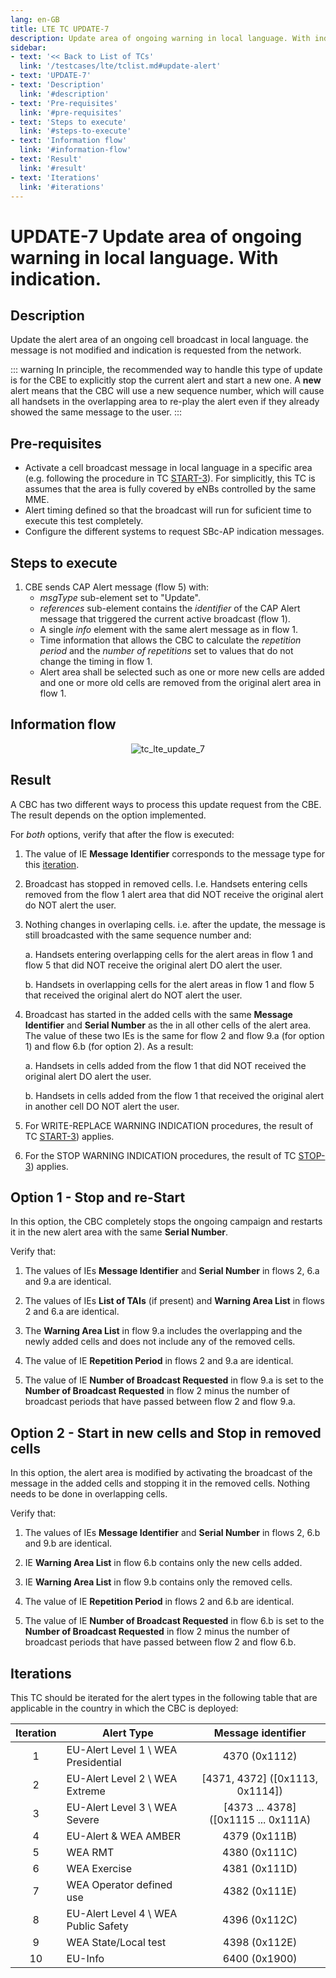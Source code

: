 ```yaml
---
lang: en-GB
title: LTE TC UPDATE-7
description: Update area of ongoing warning in local language. With indication.
sidebar:
- text: '<< Back to List of TCs'
  link: '/testcases/lte/tclist.md#update-alert'
- text: 'UPDATE-7'
- text: 'Description'
  link: '#description'
- text: 'Pre-requisites'
  link: '#pre-requisites'
- text: 'Steps to execute'
  link: '#steps-to-execute'
- text: 'Information flow'
  link: '#information-flow'
- text: 'Result'
  link: '#result'
- text: 'Iterations'
  link: '#iterations'
---
```


# **UPDATE-7** Update area of ongoing warning in local language. With indication.

## Description

Update the alert area of an ongoing cell broadcast in local language. the
message is not modified and indication is requested from the network.

::: warning 
In principle, the recommended way to handle this type of update is for the CBE 
to explicitly stop the current alert and start a new one. A **new** alert means that
the CBC will use a new sequence number, which will cause all handsets in the 
overlapping area to re-play the alert even if they already showed the same 
message to the user.
:::

## Pre-requisites

* Activate a cell broadcast message in local language in a specific area (e.g. 
  following the procedure in TC [START-3](/testcases/lte/start/tc3)). For 
  simplicitly, this TC is assumes that the area is fully covered by eNBs 
  controlled by the same MME.
* Alert timing defined so that the broadcast will run for suficient time to 
  execute this test completely.
* Configure the different systems to request SBc-AP indication messages.

## Steps to execute

1. CBE sends CAP Alert message (flow 5) with:
   - *msgType* sub-element set to "Update".
   - *references* sub-element contains the *identifier* of the CAP Alert 
     message that triggered the current active broadcast (flow 1).
   - A single *info* element with the same alert message as in flow 1.
   - Time information that allows the CBC to calculate the *repetition period*
     and the *number of repetitions* set to values that do not change the
     timing in flow 1.
   - Alert area shall be selected such as one or more new cells are added 
     and one or more old cells are removed from the original alert area in 
     flow 1.


## Information flow

<div style="text-align: center;">

![tc_lte_update_7](/assets/img/flows/lte/update/tc_lte_update_7.svg)

</div>

## Result

A CBC has two different ways to process this update request from the CBE. The 
result depends on the option implemented.

For *both* options, verify that after the flow is executed:

1. The value of IE **Message Identifier** corresponds to the message type for
   this [iteration](/testcases/lte/update/tc7/#iterations).

2. Broadcast has stopped in removed cells. I.e. Handsets entering cells removed
   from the flow 1 alert area that did NOT receive the original alert do NOT 
   alert the user.

3. Nothing changes in overlaping cells. i.e. after the update, the message is 
   still broadcasted with the same sequence number and:
   
   a. Handsets entering overlapping cells for the alert areas in flow 1 and 
      flow 5 that did NOT receive the original alert DO alert the user.
 
   b. Handsets in overlapping cells for the alert areas in flow 1 and flow 5 
      that received the original alert do NOT alert the user.

4. Broadcast has started in the added cells with the same **Message 
   Identifier** and **Serial Number** as the in all other cells of the alert
   area. The value of these two IEs is the same for flow 2 and flow 9.a
   (for option 1) and flow 6.b (for option 2). As a result:
   
   a. Handsets in cells added from the flow 1 that did NOT received the
      original alert DO alert the user.

   b. Handsets in cells added from the flow 1 that received the original
      alert in another cell DO NOT alert the user.

5. For WRITE-REPLACE WARNING INDICATION procedures, the result of TC 
   [START-3](/testcases/lte/start/tc3)) applies.

6. For the STOP WARNING INDICATION procedures, the result of TC 
   [STOP-3](/testcases/lte/stop/tc3)) applies.

## Option 1 - Stop and re-Start

In this option, the CBC completely stops the ongoing campaign and restarts it 
in the new alert area with the same **Serial Number**.

Verify that:

1. The values of IEs **Message Identifier** and **Serial Number** in flows 2, 
   6.a and 9.a are identical.

2. The values of IEs **List of TAIs** (if present) and **Warning Area List** in 
   flows 2 and 6.a are identical.

3. The **Warning Area List** in flow 9.a includes the overlapping and the newly
   added cells and does not include any of the removed cells.

4. The value of IE **Repetition Period** in flows 2 and 9.a are identical.

5. The value of IE **Number of Broadcast Requested** in flow 9.a is set to the 
   **Number of Broadcast Requested** in flow 2 minus the number of broadcast
   periods that have passed between flow 2 and flow 9.a.

## Option 2 - Start in new cells and Stop in removed cells

In this option, the alert area is modified by activating the broadcast of the 
message in the added cells and stopping it in the removed cells. Nothing needs 
to be done in overlapping cells.

Verify that:

1. The values of IEs **Message Identifier** and **Serial Number** in flows 2,
   6.b and 9.b are identical.

2. IE **Warning Area List** in flow 6.b contains only the new cells added.

3. IE **Warning Area List** in flow 9.b contains only the removed cells.

4. The value of IE **Repetition Period** in flows 2 and 6.b are identical.

5. The value of IE **Number of Broadcast Requested** in flow 6.b is set to the 
   **Number of Broadcast Requested** in flow 2 minus the number of broadcast
   periods that have passed between flow 2 and flow 6.b.

## Iterations

This TC should be iterated for the alert types in the following table that are
applicable in the country in which the CBC is deployed:

| Iteration | Alert Type | Message identifier |
|:---:| ------------ |:------------------:|
| 1 | EU-Alert Level 1 \ WEA Presidential | 4370 (0x1112) |
| 2 | EU-Alert Level 2 \ WEA Extreme | [4371, 4372] ([0x1113, 0x1114]) |
| 3 | EU-Alert Level 3 \ WEA Severe | [4373 ... 4378] ([0x1115 ... 0x111A) |
| 4 | EU-Alert & WEA AMBER | 4379 (0x111B) |
| 5 | WEA RMT | 4380 (0x111C) |
| 6 | WEA Exercise | 4381 (0x111D) |
| 7 | WEA Operator defined use | 4382 (0x111E) |
| 8 | EU-Alert Level 4 \ WEA Public Safety | 4396 (0x112C) |
| 9 | WEA State/Local test | 4398 (0x112E) |
| 10 | EU-Info | 6400 (0x1900) |
